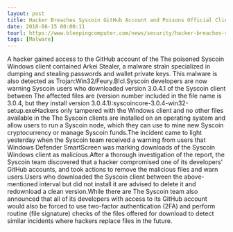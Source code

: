 ```yaml
---
layout: post
title: Hacker Breaches Syscoin GitHub Account and Poisons Official Client
date: 2018-06-15 00:00:11
tourl: https://www.bleepingcomputer.com/news/security/hacker-breaches-syscoin-github-account-and-poisons-official-client/
tags: [Malware]
---
```

A hacker gained access to the GitHub account of the The poisoned Syscoin Windows client contained Arkei Stealer, a malware strain specialized in dumping and stealing passwords and wallet private keys. This malware is also detected as Trojan:Win32/Feury.B!cl.Syscoin developers are now warning Syscoin users who downloaded version 3.0.4.1 of the Syscoin client between The affected files are (version number included in the file name is 3.0.4, but they install version 3.0.4.1):syscoincore-3.0.4-win32-setup.exeHackers only tampered with the Windows client and no other files available in the The Syscoin clients are installed on an operating system and allow users to run a Syscoin node, which they can use to mine new Syscoin cryptocurrency or manage Syscoin funds.The incident came to light yesterday when the Syscoin team received a warning from users that Windows Defender SmartScreen was marking downloads of the Syscoin Windows client as malicious.After a thorough investigation of the report, the Syscoin team discovered that a hacker compromised one of its developers' GitHub accounts, and took actions to remove the malicious files and warn users.Users who downloaded the Syscoin client between the above-mentioned interval but did not install it are advised to delete it and redownload a clean version.While there are The Syscoin team also announced that all of its developers with access to its GitHub account would also be forced to use two-factor authentication (2FA) and perform routine (file signature) checks of the files offered for download to detect similar incidents where hackers replace files in the future.
